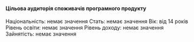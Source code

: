 #### Цільова аудиторія споживачів програмного продукту

Національність: немає значення
Стать: немає значення
Вік: від 14 років
Рівень освіти: немає значення
Рівень доходу: немає значення
Зайнятість: немає значення

